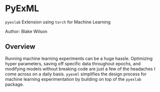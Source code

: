 # PyExML
`pyexlab` Extension using `torch` for Machine Learning

Author: Blake Wilson

## Overview

Running machine learning experiments can be a huge hassle. Optimizing hyper parameters, saving off specific data throughout epochs, and modifying models without breaking code are just a few of the headaches I come across on a daily basis. `pyexml` simplifies the design process for machine learning experimentation by building on top of the `pyexlab` package. 

